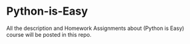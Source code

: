 # Python-is-Easy
All the description and Homework Assignments about (Python is Easy) course will be posted in this repo. 
